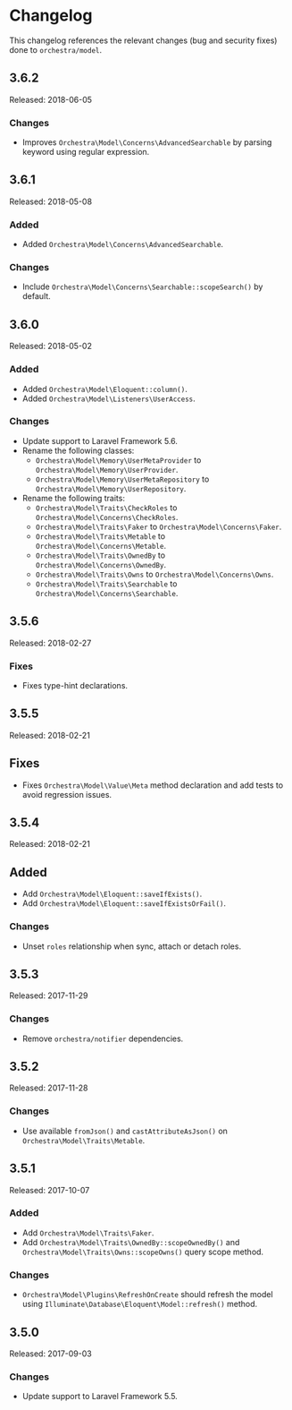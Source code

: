 # Changelog

This changelog references the relevant changes (bug and security fixes) done to `orchestra/model`.

## 3.6.2

Released: 2018-06-05

### Changes

* Improves `Orchestra\Model\Concerns\AdvancedSearchable` by parsing keyword using regular expression.

## 3.6.1

Released: 2018-05-08

### Added

* Added `Orchestra\Model\Concerns\AdvancedSearchable`.

### Changes

* Include `Orchestra\Model\Concerns\Searchable::scopeSearch()` by default.

## 3.6.0

Released: 2018-05-02

### Added

* Added `Orchestra\Model\Eloquent::column()`.
* Added `Orchestra\Model\Listeners\UserAccess`.

### Changes

* Update support to Laravel Framework 5.6.
* Rename the following classes:
    - `Orchestra\Model\Memory\UserMetaProvider` to `Orchestra\Model\Memory\UserProvider`.
    - `Orchestra\Model\Memory\UserMetaRepository` to `Orchestra\Model\Memory\UserRepository`.
* Rename the following traits:
    - `Orchestra\Model\Traits\CheckRoles` to `Orchestra\Model\Concerns\CheckRoles`.
    - `Orchestra\Model\Traits\Faker` to `Orchestra\Model\Concerns\Faker`.
    - `Orchestra\Model\Traits\Metable` to `Orchestra\Model\Concerns\Metable`.
    - `Orchestra\Model\Traits\OwnedBy` to `Orchestra\Model\Concerns\OwnedBy`.
    - `Orchestra\Model\Traits\Owns` to `Orchestra\Model\Concerns\Owns`.
    - `Orchestra\Model\Traits\Searchable` to `Orchestra\Model\Concerns\Searchable`.

## 3.5.6

Released: 2018-02-27

### Fixes

* Fixes type-hint declarations.

## 3.5.5

Released: 2018-02-21

## Fixes

* Fixes `Orchestra\Model\Value\Meta` method declaration and add tests to avoid regression issues.

## 3.5.4

Released: 2018-02-21

## Added

* Add `Orchestra\Model\Eloquent::saveIfExists()`.
* Add `Orchestra\Model\Eloquent::saveIfExistsOrFail()`.

### Changes

* Unset `roles` relationship when sync, attach or detach roles.

## 3.5.3

Released: 2017-11-29

### Changes

* Remove `orchestra/notifier` dependencies.

## 3.5.2

Released: 2017-11-28

### Changes

* Use available `fromJson()` and `castAttributeAsJson()` on `Orchestra\Model\Traits\Metable`.

## 3.5.1

Released: 2017-10-07

### Added

* Add `Orchestra\Model\Traits\Faker`.
* Add `Orchestra\Model\Traits\OwnedBy::scopeOwnedBy()` and `Orchestra\Model\Traits\Owns::scopeOwns()` query scope method.

### Changes

* `Orchestra\Model\Plugins\RefreshOnCreate` should refresh the model using `Illuminate\Database\Eloquent\Model::refresh()` method.

## 3.5.0

Released: 2017-09-03

### Changes

* Update support to Laravel Framework 5.5.

